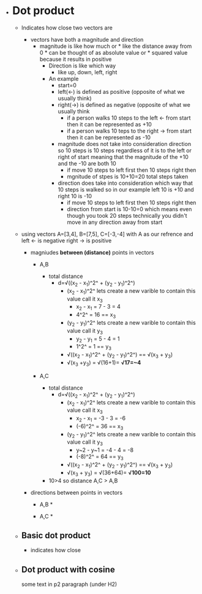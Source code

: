 *   # Dot product
    * Indicates how close two vectors are
        * vectors have both a magnitude and direction
          * magnitude is like how much or
                * like the distance away from 0
                * can be thought of as absolute value or
                * squared value because it results in positive
            * Direction is like which way
                * like up, down, left, right
            * An example
                * start=0
                * left(<-) is defined as positive (opposite of what we usually think)
                * right(->) is defined as negative (opposite of what we usually think
                    * if a person walks 10 steps to the left <- from start then it can be represented as +10
                    * if a person walks 10 teps to the right -> from start then it can be represented as -10
              * magnitude does not take into consideration direction so 10 steps is 10 steps regardless of it is to the left or right of start meaning that the magnitude of the +10 and the -10 are both 10
                  * if move 10 steps to left first then 10 steps right then
                  * mgnitude of stpes is 10+10=20 total steps taken
              * direction does take into consideration which way that 10 steps is walked so in our example left 10 is +10 and right 10 is -10
                  * if move 10 steps to left first then 10 steps right then
                  * direction from start is 10-10=0 which means even though you took 20 steps technically you didn't move in any direction away from start
  
    * using vectors A=[3,4], B=[7,5], C=[-3,-4] with A as our refrence and left <- is negative right -> is positive
        * magniudes **between (distance)** points in vectors
            * A,B
                * total distance
                    * d=√((x<sub>2</sub> - x<sub>1</sub>)^2^ + (y<sub>2</sub> - y<sub>1</sub>)^2^)
                        * (x<sub>2</sub> - x<sub>1</sub>)^2^ lets create a new varible to contain this value call it x<sub>3</sub>
                            * x<sub>2</sub> - x<sub>1</sub> = 7 - 3 = 4
                            * 4^2^ = 16 == x<sub>3</sub>
                        *  (y<sub>2</sub> - y<sub>1</sub>)^2^ lets create a new varible to contain this value call it y<sub>3</sub>
                            *  y<sub>2</sub> - y<sub>1</sub> = 5 - 4 = 1
                            *  1^2^ = 1 == y<sub>3</sub>
                        * √((x<sub>2</sub> - x<sub>1</sub>)^2^ + (y<sub>2</sub> - y<sub>1</sub>)^2^) == √(x<sub>3</sub> + y<sub>3</sub>)
                        * √(x<sub>3</sub> +y<sub>3</sub>) = √(16+1)= **√17=~4**
      
            * A,C
                * total distance
                    * d=√((x<sub>2</sub> - x<sub>1</sub>)^2^ + (y<sub>2</sub> - y<sub>1</sub>)^2^)
                        * (x<sub>2</sub> - x<sub>1</sub>)^2^ lets create a new varible to contain this value call it x<sub>3</sub>
                            * x<sub>2</sub> - x<sub>1</sub> = -3 - 3 = -6
                            * (-6)^2^ = 36 == x<sub>3</sub>
                        *  (y<sub>2</sub> - y<sub>1</sub>)^2^ lets create a new varible to contain this value call it y<sub>3</sub>
                            *  y~2 - y~1 = -4 - 4 = -8
                            *  (-8)^2^ = 64 == y<sub>3</sub>
                        * √((x<sub>2</sub> - x<sub>1</sub>)^2^ + (y<sub>2</sub> - y<sub>1</sub>)^2^) == √(x<sub>3</sub> + y<sub>3</sub>)
                        * √(x<sub>3</sub> + y<sub>3</sub>) = √(36+64)= **√100=10**
              * 10>4 so distance A,C > A,B
       
        * directions between points in vectors
            *  A,B
                * 
  
            *  A,C
                *  


    *   ## Basic dot product
        * indicates how close
    *   ## Dot product with cosine

        some text in p2 paragraph (under H2)
